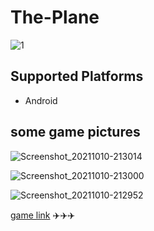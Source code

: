 # The-Plane

![1](https://user-images.githubusercontent.com/80015739/136717537-08f3cb52-a061-4ab5-bde6-aadb4f2d23e8.png)


## Supported Platforms

+ Android

## some game pictures

![Screenshot_20211010-213014](https://user-images.githubusercontent.com/80015739/136718488-5290a587-f4d4-4694-9bf9-7b45b839a30f.png)

![Screenshot_20211010-213000](https://user-images.githubusercontent.com/80015739/136718534-b627d174-123a-4f40-a647-de20f5f53e53.png)

![Screenshot_20211010-212952](https://user-images.githubusercontent.com/80015739/136718550-f5ae9c2b-1507-4b14-8eec-b63211e4acbc.png)

[game link](https://play.google.com/store/apps/details?id=com.NewProjects.ThePlane) ✈️✈️✈️
